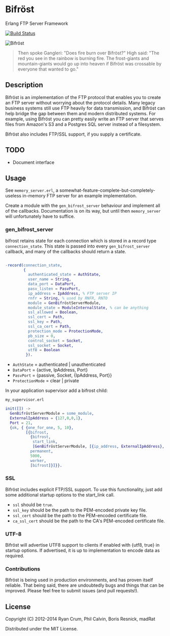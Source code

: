 # Bifröst
Erlang FTP Server Framework

[![Build Status](https://travis-ci.org/thorstadt/bifrost.png?branch=master)](https://travis-ci.org/thorstadt/bifrost)

<img src="http://ryancrum.com/bifrost.jpg" alt="Bifröst" />

> Then spoke Gangleri: "Does fire burn over Bifröst?"
> High said: "The red you see in the rainbow is burning fire. The
>             frost-giants and mountain-giants would go up into
>             heaven if Bifröst was crossable by everyone that
>             wanted to go."

## Description

Bifröst is an implementation of the FTP protocol that enables you to create an FTP server without worrying about the protocol details. Many legacy business systems still use FTP heavily for data transmission, and Bifröst can help bridge the gap between them and modern distributed systems. For example, using Bifröst you can pretty easily write an FTP server that serves files from Amazon's S3 and a Postgres SQL server instead of a filesystem.

Bifröst also includes FTP/SSL support, if you supply a certificate.

## TODO

- Document interface

## Usage

See `memory_server.erl`, a somewhat-feature-complete-but-completely-useless in-memory FTP server for an example implementation.

Create a module with the `gen_bifrost_server` behaviour and implement all of the callbacks. Documentation is on its way, but until then `memory_server` will unfortunately have to suffice.

### gen_bifrost_server

bifrost retains state for each connection which is stored in a record type `connection_state`. This state is passed into every `gen_bifrost_server` callback, and many of the callbacks should return a state.

```erlang

-record(connection_state,
        {
          authenticated_state = AuthState,
          user_name = String,
          data_port = DataPort,
          pasv_listen = PasvPort,
          ip_address = IpAddress, % FTP server IP
          rnfr = String, % used by RNFR, RNTO
          module = GenBifröstServerModule,
          module_state = ModuleInternalState, % can be anything
          ssl_allowed = Boolean,
          ssl_cert = Path,
          ssl_key = Path,
          ssl_ca_cert = Path,
          protection_mode = ProtectionMode,
          pb_size = 0,
          control_socket = Socket,
          ssl_socket = Socket,
          utf8 = Boolean
         }).
```

* `AuthState` = authenticated | unauthenticated
* `DataPort` = {active, IpAddress, Port}
* `PasvPort` = {passive, Socket, {IpAddress, Port}}
* `ProtectionMode` = clear | private

In your application supervisor add a bifrost child:

`my_supervisor.erl`

```erlang
init([]) ->
  GenBifröstServerModule = some_module,
  ExternalIpAddress = {127,0,0,1},
  Port = 21,
  {ok, { {one_for_one, 5, 10},
         [{bifrost,
           {bifrost,
            start_link,
            [GenBifröstServerModule, [{ip_address, ExternalIpAddress}, {port, Port}]]},
           permanent,
           5000,
           worker,
           [bifrost]}]}}.
```

### SSL

Bifröst includes explicit FTP/SSL support. To use this functionality, just add some additional startup options to the start_link call.

- `ssl` should be `true`.
- `ssl_key` should be the path to the PEM-encoded private key file.
- `ssl_cert` should be the path to the PEM-encoded certificate file.
- `ca_ssl_cert` should be the path to the CA's PEM-encoded certificate file.

### UTF-8

Bifröst will advertise UTF8 support to clients if enabled with {utf8, true} in startup options. If advertised, it is up to implementation to encode data as required.

### Contributions

Bifröst is being used in production environments, and has proven itself reliable. That being said, there are undoubtedly bugs and things that can be improved. Please feel free to submit issues (and pull requests!).

## License

Copyright (C) 2012-2014 Ryan Crum, Phil Calvin, Boris Resnick, madRat

Distributed under the MIT License.
